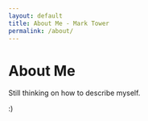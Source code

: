 ```yaml
---
layout: default
title: About Me - Mark Tower
permalink: /about/
---
```


# About Me

Still thinking on how to describe myself.

:)
